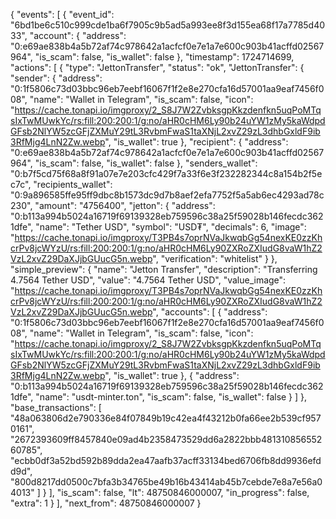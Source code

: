 {
  "events": [
    {
      "event_id": "6bd1be6c510c999cde1ba6f7905c9b5ad5a993ee8f3d155ea68f17a7785d4033",
      "account": {
        "address": "0:e69ae838b4a5b72af74c978642a1acfcf0e7e1a7e600c903b41acffd02567964",
        "is_scam": false,
        "is_wallet": false
      },
      "timestamp": 1724714699,
      "actions": [
        {
          "type": "JettonTransfer",
          "status": "ok",
          "JettonTransfer": {
            "sender": {
              "address": "0:1f5806c73d03bbc96eb7eebf16067f1f2e8e270cfa16d57001aa9eaf7456f008",
              "name": "Wallet in Telegram",
              "is_scam": false,
              "icon": "https://cache.tonapi.io/imgproxy/2_S8J7W2ZvbksgpKkzdenfkn5uqPoMTqsIxTwMUwkYc/rs:fill:200:200:1/g:no/aHR0cHM6Ly90b24uYW1zMy5kaWdpdGFsb2NlYW5zcGFjZXMuY29tL3RvbmFwaS1taXNjL2xvZ29zL3dhbGxldF9ib3RfMjg4LnN2Zw.webp",
              "is_wallet": true
            },
            "recipient": {
              "address": "0:e69ae838b4a5b72af74c978642a1acfcf0e7e1a7e600c903b41acffd02567964",
              "is_scam": false,
              "is_wallet": false
            },
            "senders_wallet": "0:b7f5cd75f68a8f91a07e7e203cfc429f7a33f6e3f232282344c8a154b2f5ec7c",
            "recipients_wallet": "0:9a896585ffe95ff9dbc8b1573dc9d7b8aef2efa7752f5a5ab6ec4293ad78c230",
            "amount": "4756400",
            "jetton": {
              "address": "0:b113a994b5024a16719f69139328eb759596c38a25f59028b146fecdc3621dfe",
              "name": "Tether USD",
              "symbol": "USD₮",
              "decimals": 6,
              "image": "https://cache.tonapi.io/imgproxy/T3PB4s7oprNVaJkwqbGg54nexKE0zzKhcrPv8jcWYzU/rs:fill:200:200:1/g:no/aHR0cHM6Ly90ZXRoZXIudG8vaW1hZ2VzL2xvZ29DaXJjbGUucG5n.webp",
              "verification": "whitelist"
            }
          },
          "simple_preview": {
            "name": "Jetton Transfer",
            "description": "Transferring 4.7564 Tether USD",
            "value": "4.7564 Tether USD",
            "value_image": "https://cache.tonapi.io/imgproxy/T3PB4s7oprNVaJkwqbGg54nexKE0zzKhcrPv8jcWYzU/rs:fill:200:200:1/g:no/aHR0cHM6Ly90ZXRoZXIudG8vaW1hZ2VzL2xvZ29DaXJjbGUucG5n.webp",
            "accounts": [
              {
                "address": "0:1f5806c73d03bbc96eb7eebf16067f1f2e8e270cfa16d57001aa9eaf7456f008",
                "name": "Wallet in Telegram",
                "is_scam": false,
                "icon": "https://cache.tonapi.io/imgproxy/2_S8J7W2ZvbksgpKkzdenfkn5uqPoMTqsIxTwMUwkYc/rs:fill:200:200:1/g:no/aHR0cHM6Ly90b24uYW1zMy5kaWdpdGFsb2NlYW5zcGFjZXMuY29tL3RvbmFwaS1taXNjL2xvZ29zL3dhbGxldF9ib3RfMjg4LnN2Zw.webp",
                "is_wallet": true
              },
              {
                "address": "0:b113a994b5024a16719f69139328eb759596c38a25f59028b146fecdc3621dfe",
                "name": "usdt-minter.ton",
                "is_scam": false,
                "is_wallet": false
              }
            ]
          },
          "base_transactions": [
            "48a063806d2e790336e84f07849b19c42ea4f43212b0fa66ee2b539cf9570161",
            "2672393609ff8457840e09ad4b2358473529dd6a2822bbb48131085655260785",
            "ecbb0df3a52bd592b89dda2ea47aafb37acff33134bed6706fb8dd9936efdd9d",
            "800d8217dd0500c7bfa3b34765be49b16b43414ab45b7cebde7e8a7e56a04013"
          ]
        }
      ],
      "is_scam": false,
      "lt": 48750846000007,
      "in_progress": false,
      "extra": 1
    }
  ],
  "next_from": 48750846000007
}
